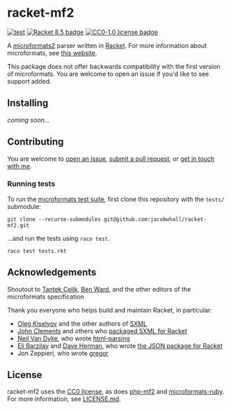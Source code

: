# racket-mf2
[![test](https://github.com/jacobwhall/racket-mf2/actions/workflows/test.yml/badge.svg)](https://github.com/jacobwhall/racket-mf2/actions/workflows/test.yml)
[![Racket 8.5 badge](https://img.shields.io/badge/Racket-8.5-3e5ba9.svg?logo=data:image/svg+xml;base64,PD94bWwgdmVyc2lvbj0iMS4wIiBlbmNvZGluZz0idXRmLTgiPz4NCjwhLS0gR2VuZXJhdG9yOiBB%0D%0AZG9iZSBJbGx1c3RyYXRvciAxNS4xLjAsIFNWRyBFeHBvcnQgUGx1Zy1JbiAuIFNWRyBWZXJzaW9u%0D%0AOiA2LjAwIEJ1aWxkIDApICAtLT4NCjwhRE9DVFlQRSBzdmcgUFVCTElDICItLy9XM0MvL0RURCBT%0D%0AVkcgMS4xLy9FTiIgImh0dHA6Ly93d3cudzMub3JnL0dyYXBoaWNzL1NWRy8xLjEvRFREL3N2ZzEx%0D%0ALmR0ZCI+DQo8c3ZnIHZlcnNpb249IjEuMSIgaWQ9ImNpcmNsZV9waWVjZXMiIHhtbG5zPSJodHRw%0D%0AOi8vd3d3LnczLm9yZy8yMDAwL3N2ZyIgeG1sbnM6eGxpbms9Imh0dHA6Ly93d3cudzMub3JnLzE5%0D%0AOTkveGxpbmsiIHg9IjBweCINCgkgeT0iMHB4IiB3aWR0aD0iNTExLjg3NXB4IiBoZWlnaHQ9IjUx%0D%0AMS44MjRweCIgdmlld0JveD0iMCAwIDUxMS44NzUgNTExLjgyNCIgZW5hYmxlLWJhY2tncm91bmQ9%0D%0AIm5ldyAwIDAgNTExLjg3NSA1MTEuODI0Ig0KCSB4bWw6c3BhY2U9InByZXNlcnZlIj4NCjxjaXJj%0D%0AbGUgaWQ9ImNpcmNsZSIgZmlsbD0iI0ZGRkZGRiIgY3g9IjI1Ni4yNTIiIGN5PSIyNTUuOTg2IiBy%0D%0APSIyNTMuMDkzIi8+DQo8cGF0aCBpZD0iYmx1ZS1waWVjZSIgZmlsbD0iIzNFNUJBOSIgZD0iTTQ1%0D%0ANS4zOTgsNDEyLjE5N2MzMy43OTItNDMuMDIxLDUzLjk0Ni05Ny4yNjIsNTMuOTQ2LTE1Ni4yMTEN%0D%0ACgljMC0xMzkuNzc5LTExMy4zMTMtMjUzLjA5My0yNTMuMDkzLTI1My4wOTNjLTMwLjQwNiwwLTU5%0D%0ALjU1OCw1LjM2Ny04Ni41NjYsMTUuMTk3QzI3Mi40MzUsNzEuOTg5LDQwOC4zNDksMjQ3LjgzOSw0%0D%0ANTUuMzk4LDQxMi4xOTd6DQoJIi8+DQo8cGF0aCBpZD0ibGVmdC1yZWQtcGllY2UiIGZpbGw9IiM5%0D%0ARjFEMjAiIGQ9Ik0yMjAuMDAzLDE2NC4zMzdjLTM5LjQ4MS00Mi41MzMtODMuNjk1LTc2LjMxMi0x%0D%0AMzAuNTIzLTk4LjcxNQ0KCUMzNi41NzMsMTEyLjAxMSwzLjE1OSwxODAuMDkyLDMuMTU5LDI1NS45%0D%0AODZjMCw2My44MTQsMjMuNjI2LDEyMi4xMDQsNjIuNTk3LDE2Ni42MjMNCglDMTAwLjExMSwzMTku%0D%0AMzkyLDE2NC42OTcsMjE5LjkwNywyMjAuMDAzLDE2NC4zMzd6Ii8+DQo8cGF0aCBpZD0iYm90dG9t%0D%0ALXJlZC1waWVjZSIgZmlsbD0iIzlGMUQyMCIgZD0iTTI2Ni42MzgsMjIxLjcyN2MtNTQuNzkyLDU5%0D%0ALjA1MS0xMDkuMzkyLDE2Mi40MjItMTI5LjE1MiwyNTcuNzk0DQoJYzM1LjQxOSwxOC44NTcsNzUu%0D%0AODQsMjkuNTU5LDExOC43NjYsMjkuNTU5YzQ0LjEzMiwwLDg1LjYxOC0xMS4zMDYsMTIxLjc0LTMx%0D%0ALjE2M0MzNTcuMTcxLDM4MS43MTIsMzE3Ljg2OCwyOTMuNjA0LDI2Ni42MzgsMjIxLjcyNw0KCXoi%0D%0ALz4NCjwvc3ZnPg0K)](https://racket-lang.org)
[![CC0-1.0 license badge](https://img.shields.io/badge/License-CC0_1.0-428F7E.svg)](http://creativecommons.org/publicdomain/zero/1.0/)

A [microformats2](https://microformats.org/wiki/microformats2/) parser written in [Racket](https://racket-lang.org/). For more information about microformats, see [this website](https://microformats.io/).

This package does not offer backwards compatibility with the first version of microformats.
You are welcome to open an issue if you'd like to see support added.

## Installing

*coming soon...*

## Contributing

You are welcome to [open an issue](https://github.com/jacobwhall/racket-microformats/issues), [submit a pull request](https://github.com/jacobwhall/racket-microformats/pulls), or [get in touch with me](mailto:email@jacobhall.net).

### Running tests

To run the [microformats test suite](https://github.com/microformats/tests), first clone this repository with the `tests/` submodule:
```
git clone --recurse-submodules git@github.com:jacobwhall/racket-mf2.git
```
…and run the tests using `raco test`.
```
raco test tests.rkt
```

## Acknowledgements

Shoutout to [Tantek Çelik](https://tantek.com/), [Ben Ward](https://benward.uk/), and the other editors of the microformats specification

Thank you everyone who helps build and maintain Racket, in particular:
- [Oleg Kiselyov](https://okmij.org/ftp/) and the other authors of [SXML](https://okmij.org/ftp/Scheme/xml.html#SXML-spec)
- [John Clements](https://www.brinckerhoff.org/) and others who [packaged SXML for Racket](https://github.com/jbclements/sxml/)
- [Neil Van Dyke](https://www.neilvandyke.org/), who wrote [html-parsing](https://docs.racket-lang.org/html-parsing/index.html)
- [Eli Barzilay](https://www.barzilay.org/) and [Dave Herman](http://calculist.org/), who wrote [the JSON package for Racket](https://docs.racket-lang.org/json/index.html)
- Jon Zeppieri, who wrote [gregor](https://docs.racket-lang.org/gregor/index.html)

## License

racket-mf2 uses the [CC0 license](http://creativecommons.org/publicdomain/zero/1.0/), as does [php-mf2](https://github.com/microformats/php-mf2) and [microformats-ruby](https://github.com/microformats/microformats-ruby/).
For more information, see [LICENSE.md](LICENSE.md).
